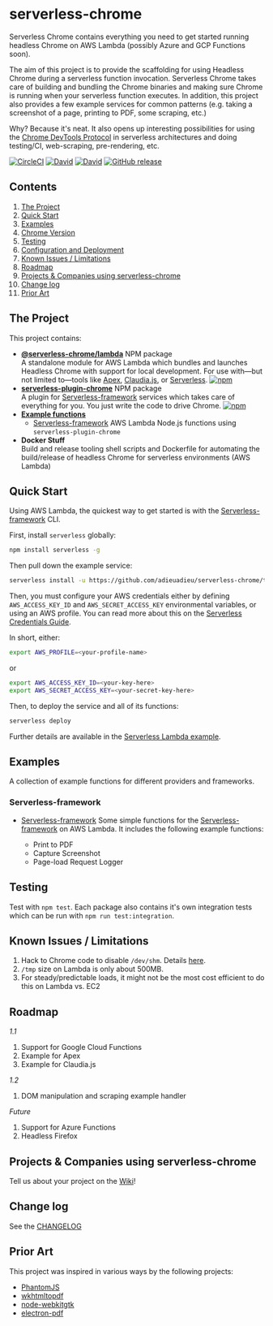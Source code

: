 # serverless-chrome

Serverless Chrome contains everything you need to get started running headless Chrome on AWS Lambda (possibly Azure and GCP Functions soon).

The aim of this project is to provide the scaffolding for using Headless Chrome during a serverless function invocation. Serverless Chrome takes care of building and bundling the Chrome binaries and making sure Chrome is running when your serverless function executes. In addition, this project also provides a few example services for common patterns (e.g. taking a screenshot of a page, printing to PDF, some scraping, etc.)

Why? Because it's neat. It also opens up interesting possibilities for using the [Chrome DevTools Protocol](https://chromedevtools.github.io/devtools-protocol/tot/) in serverless architectures and doing testing/CI, web-scraping, pre-rendering, etc.


[![CircleCI](https://img.shields.io/circleci/project/github/adieuadieu/serverless-chrome/master.svg?style=flat-square)](https://circleci.com/gh/adieuadieu/serverless-chrome)
[![David](https://img.shields.io/david/adieuadieu/serverless-chrome.svg?style=flat-square)]()
[![David](https://img.shields.io/david/dev/adieuadieu/serverless-chrome.svg?style=flat-square)]()
[![GitHub release](https://img.shields.io/github/release/adieuadieu/serverless-chrome.svg?style=flat-square)](https://github.com/adieuadieu/serverless-chrome)


## Contents
1. [The Project](#the-project)
1. [Quick Start](#quick-start)
1. [Examples](#examples)
1. [Chrome Version](#chrome-version)
1. [Testing](#testing)
1. [Configuration and Deployment](#configuration-and-deployment)
1. [Known Issues / Limitations](#known-issues--limitations)
1. [Roadmap](#roadmap)
1. [Projects & Companies using serverless-chrome](#projects--companies-using-serverless-chrome)
1. [Change log](#change-log)
1. [Prior Art](#prior-art)


## The Project

This project contains:

- **[@serverless-chrome/lambda](packages/lambda)** NPM package<br/>
  A standalone module for AWS Lambda which bundles and launches Headless Chrome with support for local development. For use with—but not limited to—tools like [Apex](https://github.com/apex/apex), [Claudia.js](https://github.com/claudiajs/claudia), or [Serverless](https://serverless.com/).
  [![npm](https://img.shields.io/npm/v/@serverless-chrome/lambda.svg?style=flat-square)](https://www.npmjs.com/package/@serverless-chrome/lambda)
- **[serverless-plugin-chrome](packages/serverless-plugin)** NPM package<br/>
  A plugin for [Serverless-framework](https://serverless.com/) services which takes care of everything for you. You just write the code to drive Chrome.
  [![npm](https://img.shields.io/npm/v/serverless-plugin-chrome.svg?style=flat-square)](https://www.npmjs.com/package/serverless-plugin-chrome)
- **[Example functions](examples/serverless-framework/aws)**
  - [Serverless-framework](https://serverless.com/) AWS Lambda Node.js functions using `serverless-plugin-chrome`
- **Docker Stuff**<br/>
   Build and release tooling shell scripts and Dockerfile for automating the build/release of headless Chrome for serverless environments (AWS Lambda)


## Quick Start

Using AWS Lambda, the quickest way to get started is with the [Serverless-framework](https://serverless.com/) CLI.

First, install `serverless` globally:

```bash
npm install serverless -g
```

Then pull down the example service:

```bash
serverless install -u https://github.com/adieuadieu/serverless-chrome/tree/master/examples/serverless-framework/aws
```

Then, you must configure your AWS credentials either by defining `AWS_ACCESS_KEY_ID` and `AWS_SECRET_ACCESS_KEY` environmental variables, or using an AWS profile. You can read more about this on the [Serverless Credentials Guide](https://serverless.com/framework/docs/providers/aws/guide/credentials/).

In short, either:

```bash
export AWS_PROFILE=<your-profile-name>
```

or

```bash
export AWS_ACCESS_KEY_ID=<your-key-here>
export AWS_SECRET_ACCESS_KEY=<your-secret-key-here>
```

Then, to deploy the service and all of its functions:

```bash
serverless deploy
```

Further details are available in the [Serverless Lambda example](examples/serverless-framework/aws).


## Examples

A collection of example functions for different providers and frameworks.

### Serverless-framework

- [Serverless-framework](examples/serverless-framework/aws)
  Some simple functions for the [Serverless-framework](https://serverless.com/) on AWS Lambda. It includes the following example functions:

  - Print to PDF
  - Capture Screenshot
  - Page-load Request Logger


## Testing

Test with `npm test`. Each package also contains it's own integration tests which can be run with `npm run test:integration`.


## Known Issues / Limitations

1. Hack to Chrome code to disable `/dev/shm`. Details [here](https://medium.com/@marco.luethy/running-headless-chrome-on-aws-lambda-fa82ad33a9eb).
1. `/tmp` size on Lambda is only about 500MB.
1. For steady/predictable loads, it might not be the most cost efficient to do this on Lambda vs. EC2


## Roadmap

*1.1*

1. Support for Google Cloud Functions
1. Example for Apex
1. Example for Claudia.js

*1.2*

1. DOM manipulation and scraping example handler

*Future*

1. Support for Azure Functions
1. Headless Firefox


## Projects & Companies using serverless-chrome

Tell us about your project on the [Wiki](https://github.com/adieuadieu/serverless-chrome/wiki/Projects-&amp;-Companies-Using-serverless-chrome)!


## Change log

See the [CHANGELOG](CHANGELOG.md)


## Prior Art

This project was inspired in various ways by the following projects:

- [PhantomJS](http://phantomjs.org/)
- [wkhtmltopdf](https://github.com/wkhtmltopdf/wkhtmltopdf)
- [node-webkitgtk](https://github.com/kapouer/node-webkitgtk)
- [electron-pdf](https://github.com/Janpot/electron-pdf)
